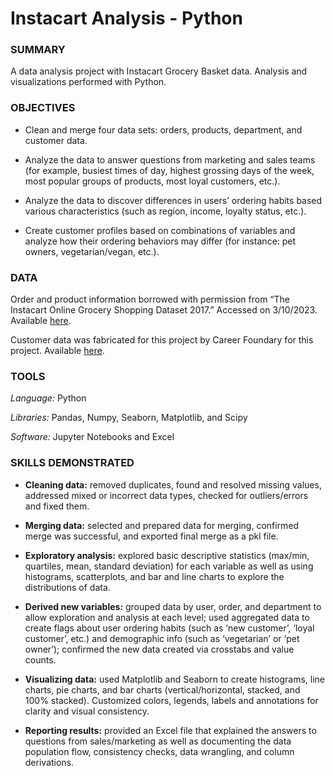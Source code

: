 # Instacart Analysis - Python

### SUMMARY
A data analysis project with Instacart Grocery Basket data. Analysis and visualizations performed with Python.

### OBJECTIVES
* Clean and merge four data sets: orders, products, department, and customer data.

* Analyze the data to answer questions from marketing and sales teams (for example, busiest times of day, highest grossing days of the week, most popular groups of products, most loyal customers, etc.).

* Analyze the data to discover differences in users’ ordering habits based various characteristics (such as region, income, loyalty status, etc.).

* Create customer profiles based on combinations of variables and analyze how their ordering behaviors may differ (for instance: pet owners, vegetarian/vegan, etc.).

### DATA
Order and product information borrowed with permission from “The Instacart Online Grocery Shopping Dataset 2017.” Accessed on 3/10/2023. Available [here](https://www.instacart.com/datasets/grocery-shopping-2017Opensource).

Customer data was fabricated for this project by Career Foundary for this project. Available [here](https://s3.amazonaws.com/coach-courses-us/public/courses/data-immersion/A4/A4_Data_Assets/customers.zip).

### TOOLS

*Language:* Python

*Libraries:* Pandas, Numpy, Seaborn, Matplotlib, and Scipy

*Software:* Jupyter Notebooks and Excel

### SKILLS DEMONSTRATED

* **Cleaning data:** removed duplicates, found and resolved missing values, addressed mixed or incorrect data types, checked for outliers/errors and fixed them.

* **Merging data:** selected and prepared data for merging, confirmed merge was successful, and exported final merge as a pkl file.

* **Exploratory analysis:** explored basic descriptive statistics (max/min, quartiles, mean, standard deviation) for each variable as well as using histograms, scatterplots, and bar and line charts to explore the distributions of data. 

* **Derived new variables:** grouped data by user, order, and department to allow exploration and analysis at each level; used aggregated data to create flags about user ordering habits (such as ‘new customer’, ‘loyal customer’, etc.) and demographic info (such as ‘vegetarian’ or ‘pet owner’); confirmed the new data created via crosstabs and value counts.

* **Visualizing data:** used Matplotlib and Seaborn to create histograms, line charts, pie charts, and bar charts (vertical/horizontal, stacked, and 100% stacked). Customized colors, legends, labels and annotations for clarity and visual consistency.

* **Reporting results:** provided an Excel file that explained the answers to questions from sales/marketing as well as documenting the data population flow, consistency checks, data wrangling, and column derivations.
